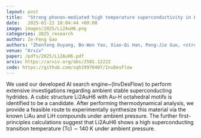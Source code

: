 ```yaml
---
layout: post
title:  "Strong phonon-mediated high temperature superconductivity in Li2AuH6 under ambient pressure"
date:   2025-01-22 18:04:44 +00:00
image: images/2025/Li2AuH6.png
categories: 2025_research
author: Ze-Feng Gao
authors: "Zhenfeng Ouyang, Bo-Wen Yao, Xiao-Qi Han, Peng-Jie Guo, <strong>Ze-Feng Gao<sup>#</sup></strong>, Zhong-Yi Lu<sup>#</sup>"
venue: "Arxiv"
paper: /pdfs/2025/Li2AuH6.pdf
arxiv: https://arxiv.org/abs/2501.12222
code: https://github.com/xqh19970407/InvDesFlow
---
```

We used our developed AI search engine~(InvDesFlow) to perform extensive investigations regarding ambient stable superconducting hydrides. A cubic structure Li2AuH6 with Au-H octahedral motifs is identified to be a candidate. After performing thermodynamical analysis, we provide a feasible route to experimentally synthesize this material via the known LiAu and LiH compounds under ambient pressure. The further first-principles calculations suggest that Li2AuH6 shows a high superconducting transition temperature (Tc) ∼ 140 K under ambient pressure.
